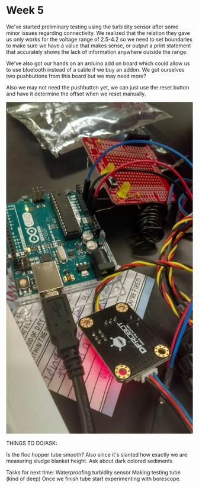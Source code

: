 # Week 5

We've started preliminary testing using the turbidity sensor after some minor issues regarding connectivity.
We realized that the relation they gave us only works for the voltage range of 2.5-4.2 so we need to set boundaries to make sure we have
a value that makes sense, or output a print statement that accurately shows the lack of information anywhere outside the range.


We've also got our hands on an arduino add on board which could allow us to use bluetooth instead of a cable if we buy an addon.
We got ourselves two pushbuttons from this board but we may need more?

Also we may not need the pushbutton yet, we can just use the reset button and have it determine the offset when we reset manually.

![](turb.jpg)

THINGS TO DO/ASK:

Is the floc hopper tube smooth?
Also since it's slanted how exactly we are measuring sludge blanket height.
Ask about dark colored sediments


Tasks for next time:
Waterproofing turbidity sensor
Making testing tube (kind of deep)
Once we finish tube start experimenting with borescope.

